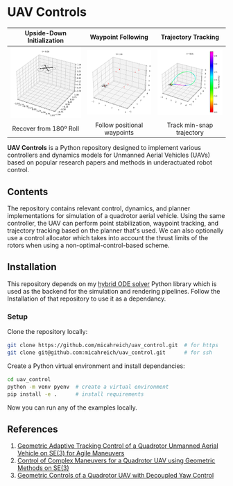 # UAV Controls 

| Upside-Down Initialization | Waypoint Following | Trajectory Tracking |
|:-------:|:-------:|:-------:|
| ![](docs/geometric_control/upside_down_test.gif) | ![](docs/geometric_control/waypoint_test.gif) | ![](docs/geometric_control/polynomial_test.gif) |
| Recover from 180º Roll | Follow positional waypoints | Track min-snap trajectory |

**UAV Controls** is a Python repository designed to implement various controllers and dynamics models for Unmanned Aerial Vehicles (UAVs) based on popular research papers and methods in underactuated robot control. 

## Contents
The repository contains relevant control, dynamics, and planner implementations for simulation of a quadrotor aerial vehicle. Using the same controller, the UAV can perform point stabilization, waypoint tracking, and trajectory tracking based on the planner that's used. We can also optionally use a control allocator which takes into account the thrust limits of the rotors when using a non-optimal-control-based scheme. 

## Installation

This repository depends on my [hybrid ODE solver](https://github.com/micahreich/hybrid_ode_sim/tree/main) Python library which is used as the backend for the simulation and rendering pipelines. Follow the Installation of that repository to use it as a dependancy. 

### Setup

Clone the repository locally:

```bash
git clone https://github.com/micahreich/uav_control.git  # for https
git clone git@github.com:micahreich/uav_control.git      # for ssh
```

Create a Python virtual environment and install dependancies:
```bash
cd uav_control                  
python -m venv pyenv  # create a virtual environment
pip install -e .      # install requirements
```

Now you can run any of the examples locally.

## References
1. [Geometric Adaptive Tracking Control of a Quadrotor Unmanned Aerial Vehicle on SE(3) for Agile Maneuvers](https://arxiv.org/abs/1411.2986)
2. [Control of Complex Maneuvers for a Quadrotor UAV using Geometric Methods on SE(3)](https://arxiv.org/abs/1003.2005)
3. [Geometric Controls of a Quadrotor UAV with Decoupled Yaw Control](https://ieeexplore.ieee.org/document/8815189)